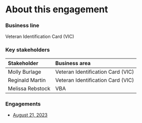 # About this engagement

### Business line

Veteran Identification Card (VIC)

### Key stakeholders

|Stakeholder|Business area|
|:--|:--|
|Molly Burlage|Veteran Identification Card (VIC)|
|Reginald Martin|Veteran Identification Card (VIC)|
|Melissa Rebstock|VBA|

### Engagements

* [August 21, 2023](https://github.com/department-of-veterans-affairs/va.gov-team/blob/master/products/ask-va/research/Business%20line%20engagement/Veteran%20ID%20Card%20(VIC)/August%2021%2C%202023.md)
